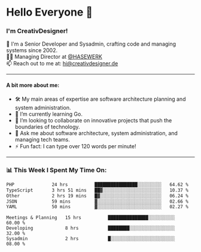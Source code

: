 # Hello Everyone 👋

### I'm CreativDesigner!

🔭 I'm a Senior Developer and Sysadmin, crafting code and managing systems since 2002.  
👨‍💼 Managing Director at [@HASEWERK](https://github.com/HASEWERK)  
📫 Reach out to me at: [hi@creativdesigner.de](mailto:hi@creativdesigner.de)  

---

#### A bit more about me:

- 🛠 My main areas of expertise are software architecture planning and system administration.
- 🌱 I’m currently learning Go.
- 👯 I’m looking to collaborate on innovative projects that push the boundaries of technology.
- 💬 Ask me about software architecture, system administration, and managing tech teams.
- ⚡ Fun fact: I can type over 120 words per minute!  

---

### 📊 **This Week I Spent My Time On:**

<!--START_SECTION:waka-->

```txt
PHP              24 hrs          ████████████████░░░░░░░░░   64.62 %
TypeScript       3 hrs 51 mins   ██▓░░░░░░░░░░░░░░░░░░░░░░   10.37 %
Other            2 hrs 19 mins   █▓░░░░░░░░░░░░░░░░░░░░░░░   06.24 %
JSON             59 mins         ▓░░░░░░░░░░░░░░░░░░░░░░░░   02.66 %
YAML             50 mins         ▓░░░░░░░░░░░░░░░░░░░░░░░░   02.27 %
```

<!--END_SECTION:waka-->

```text
Meetings & Planning   15 hrs          ███████████████░░░░░░░░░░   60.00 % 
Developing            8 hrs           ████████░░░░░░░░░░░░░░░░░   32.00 % 
Sysadmin              2 hrs           █░░░░░░░░░░░░░░░░░░░░░░░░   08.00 %

